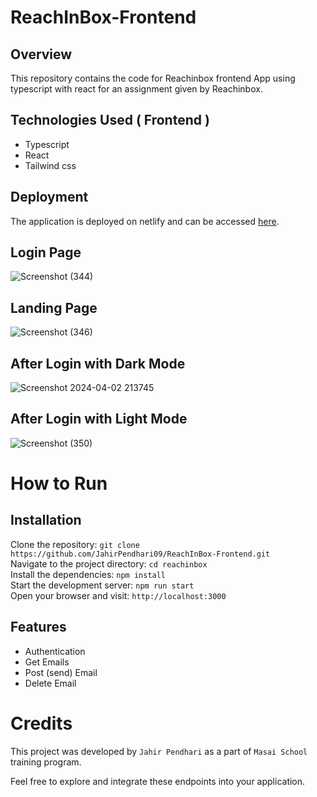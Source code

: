 # ReachInBox-Frontend

## Overview
This repository contains the code for Reachinbox frontend  App using typescript with react for an assignment given by Reachinbox.

## Technologies Used ( Frontend )
  - Typescript
  - React
  - Tailwind css

## Deployment

The application is deployed on netlify and can be accessed [here](https://reachinbox-frontend.netlify.app/).

## Login Page

![Screenshot (344)](https://github.com/JahirPendhari09/ReachInBox-Frontend/assets/128920395/fb0298f0-1fd2-4464-b5e2-8bde53838a7b)

## Landing Page

![Screenshot (346)](https://github.com/JahirPendhari09/ReachInBox-Frontend/assets/128920395/09ff52fd-5880-454f-ae7d-7520b31a6ef7)

## After Login with Dark Mode
 
![Screenshot 2024-04-02 213745](https://github.com/JahirPendhari09/ReachInBox-Frontend/assets/128920395/b507dfc6-bbd4-45ff-b115-296f5e7099d9)

## After Login with Light Mode


![Screenshot (350)](https://github.com/JahirPendhari09/ReachInBox-Frontend/assets/128920395/427b446b-f934-4188-9b30-237b6b3a57ad)


 # How to Run <br/>
 
   <h2>Installation</h2>
   
   Clone the repository:   ``` git clone https://github.com/JahirPendhari09/ReachInBox-Frontend.git  ``` <br/>
   Navigate to the project directory:   ``` cd reachinbox ``` <br/>
   Install the dependencies:   ``` npm install ``` <br/>
   Start the development server:   ``` npm run start ``` <br/>
   Open your browser and visit:   ``` http://localhost:3000 ``` <br/>
   

   ## Features 
   
  - Authentication
  - Get Emails
  - Post (send) Email
  - Delete Email 

 
   # Credits <br/>
   This project was developed by ```Jahir Pendhari``` as a part of ```Masai School``` training program.

   <p>Feel free to explore and integrate these endpoints into your application.</p>
  
